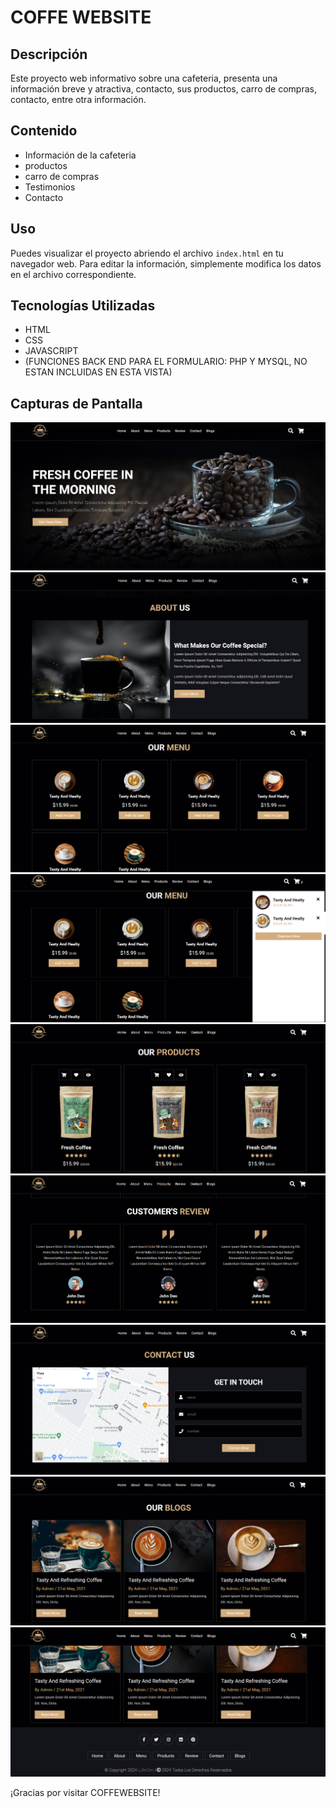
# COFFE WEBSITE

## Descripción
Este proyecto web informativo sobre una cafeteria, presenta una información breve y atractiva, contacto, sus productos, carro de compras, contacto, entre otra información.

## Contenido
- Información de la cafeteria
- productos
- carro de compras
- Testimonios
- Contacto

## Uso
Puedes visualizar el proyecto abriendo el archivo `index.html` en tu navegador web. Para editar la información, simplemente modifica los datos en el archivo correspondiente.

## Tecnologías Utilizadas
- HTML
- CSS
- JAVASCRIPT
- (FUNCIONES BACK END PARA EL FORMULARIO: PHP Y MYSQL, NO ESTAN INCLUIDAS EN ESTA VISTA)

## Capturas de Pantalla
![Vista previa de COFFEWEBSITE](demo/captura.png)
![Vista previa de COFFEWEBSITE](demo/captura2.png)
![Vista previa de COFFEWEBSITE](demo/captura3.png)
![Vista previa de COFFEWEBSITE](demo/captura4.png)
![Vista previa de COFFEWEBSITE](demo/captura5.png)
![Vista previa de COFFEWEBSITE](demo/captura6.png)
![Vista previa de COFFEWEBSITE](demo/captura7.png)
![Vista previa de COFFEWEBSITE](demo/captura8.png)
![Vista previa de COFFEWEBSITE](demo/captura9.png)

¡Gracias por visitar COFFEWEBSITE!
